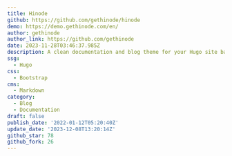 ```yaml
---
title: Hinode
github: https://github.com/gethinode/hinode
demo: https://demo.gethinode.com/en/
author: gethinode
author_link: https://github.com/gethinode
date: 2023-11-28T03:46:37.985Z
description: A clean documentation and blog theme for your Hugo site based on Bootstrap 5
ssg:
  - Hugo
css:
  - Bootstrap
cms:
  - Markdown
category:
  - Blog
  - Documentation
draft: false
publish_date: '2022-01-12T05:20:40Z'
update_date: '2023-12-08T13:20:14Z'
github_star: 78
github_fork: 26
---
```

